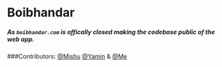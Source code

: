 # Boibhandar
##### As `boibhandar.com` is offically closed making the codebase public of the web app.

###Contributors:
<a href="https://github.com/mishuTheScareCrow">@Mishu</a>
<a href="https://github.com/yamin78224">@Yamin</a> &
<a href="https://github.com/Misbah-Ahmad">@Me</a>

